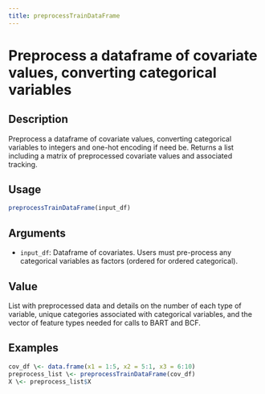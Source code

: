 ```yaml
---
title: preprocessTrainDataFrame
---
```


# Preprocess a dataframe of covariate values, converting categorical variables

## Description

Preprocess a dataframe of covariate values, converting categorical variables
to integers and one-hot encoding if need be. Returns a list including a
matrix of preprocessed covariate values and associated tracking.

## Usage

```r
preprocessTrainDataFrame(input_df)
```

## Arguments

* `input_df`: Dataframe of covariates. Users must pre-process any
categorical variables as factors (ordered for ordered categorical).

## Value

List with preprocessed data and details on the number of each type
of variable, unique categories associated with categorical variables, and the
vector of feature types needed for calls to BART and BCF.

## Examples

```r
cov_df \<- data.frame(x1 = 1:5, x2 = 5:1, x3 = 6:10)
preprocess_list \<- preprocessTrainDataFrame(cov_df)
X \<- preprocess_list$X
```

